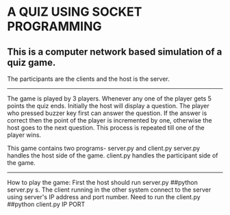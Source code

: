 # A QUIZ USING SOCKET PROGRAMMING

## This is a computer network based simulation of a quiz game.
The participants are the clients and the host is the server. 
___
The game is played by 3 players. Whenever any one of the player gets 5 points the quiz ends. Initially the host will display a question. The player who pressed buzzer key first can answer the question. If the answer is correct then the point of the player is incremented by one, otherwise the host goes to the next question. This process is repeated till one of the player wins.

This game contains two programs- server.py and client.py server.py handles the host side of the game. client.py handles the participant side of the game.
***
How to play the game: First the host should run server.py ##python server.py s. The client running in the 
other system connect to the server using server's IP address and port number. Need to run the client.py ##python client.py IP PORT
